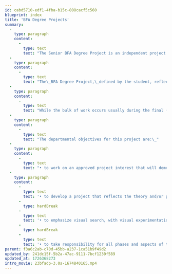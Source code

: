 ```yaml
---
id: cabd5710-edf1-4fba-b15c-808cacf5c560
blueprint: index
title: 'BFA Degree Projects'
summary:
  -
    type: paragraph
    content:
      -
        type: text
        text: "The Senior BFA Degree Project is an independent project in graphic design studies that requires the student to develop a body work in consultation with a faculty advisor, culminating in a finished product. Also, the\_BFA Degree Project\_is a final course and project requirement for students to complete their RISD undergraduate education. However, it is important for each student to view the\_BFA Degree Project not as an “end”; rather,\_as a BEGINNING: an opportunity to develop a personal line of inquiry toward becoming a graphic designer.\_"
  -
    type: paragraph
    content:
      -
        type: text
        text: "The\_BFA Degree Project,\_defined by the student, reflects the individual’s interest in voice and practice. Like any good investigation, as students have seen so far in the design curriculum, the\_BFA Degree Project\_should be guided by questions. The goal of the\_BFA Degree Project\_is not a set of answers to those questions, but more a synthesis of the design inquiry through experimentation and articulation. Other rubrics — like theory, craft, and audience — are also important, depending on the project.\_"
  -
    type: paragraph
    content:
      -
        type: text
        text: "While the bulk of work occurs usually during the final (spring) semester, planning for a\_BFA Degree Project\_starts in the Fall, if not before, with a\_BFA Degree Project\_proposal due at the end of the semester. This is a chance to begin an internal conversation, along with faculty, peers and others. The BFA Degree Project should be as enjoyable as it is educational.\_"
  -
    type: paragraph
    content:
      -
        type: text
        text: "The departmental objectives for this project are:\_"
  -
    type: paragraph
    content:
      -
        type: text
        text: "• to work on an approved project interest that will demonstrate graphic design skills;\_"
  -
    type: paragraph
    content:
      -
        type: text
        text: '• to develop a project that reflects the theory and/or practice of the graphic design field;'
      -
        type: hardBreak
      -
        type: text
        text: '• to emphasize visual search, with visual experimentation particularly encouraged;'
      -
        type: hardBreak
      -
        type: text
        text: '• to take responsibility for all phases and aspects of the project with professional care.'
parent: f3a6c2ab-c70d-45bb-a237-1ca51b9f49d2
updated_by: 241dc15f-5b2a-47ac-9111-7bcf1230f589
updated_at: 1726368273
intro_movie: 23bfadp-3.0s-1674840165.mp4
---
```

